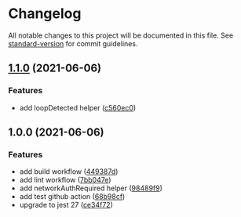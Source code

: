 # Changelog

All notable changes to this project will be documented in this file. See [standard-version](https://github.com/conventional-changelog/standard-version) for commit guidelines.

## [1.1.0](https://github.com/AndrewUsher/status-helpers/compare/v1.0.0...v1.1.0) (2021-06-06)


### Features

* add loopDetected helper ([c560ec0](https://github.com/AndrewUsher/status-helpers/commit/c560ec06d11cf3f47e5fde1475c8b2047e6ab7f3))

## 1.0.0 (2021-06-06)


### Features

* add build workflow ([449387d](https://github.com/AndrewUsher/status-helpers/commit/449387d9a4e9b5417861e8fd9634d10f5a339516))
* add lint workflow ([7bb047e](https://github.com/AndrewUsher/status-helpers/commit/7bb047e40cfe949eac34a6e22dd9419c0f95061b))
* add networkAuthRequired helper ([98489f9](https://github.com/AndrewUsher/status-helpers/commit/98489f9c3077530208129b6e9e2f2c46c4d83293))
* add test github action ([68b98cf](https://github.com/AndrewUsher/status-helpers/commit/68b98cf93baf3c490321a717b732ba52a53e96a6))
* upgrade to jest 27 ([ce34f72](https://github.com/AndrewUsher/status-helpers/commit/ce34f72fa1e50292f158833997c67556dbe6cd21))
